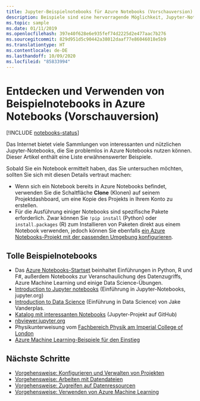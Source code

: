 ```yaml
---
title: Jupyter-Beispielnotebooks für Azure Notebooks (Vorschauversion)
description: Beispiele sind eine hervorragende Möglichkeit, Jupyter-Notebooks, die in den kostenlosen Azure Notebooks-Clouddiensten ausgeführt werden, kennenzulernen.
ms.topic: sample
ms.date: 01/11/2019
ms.openlocfilehash: 397e40f628e6e935fef74d2225d2e477aac7b276
ms.sourcegitcommit: 829d951d5c90442a38012daaf77e86046018e5b9
ms.translationtype: HT
ms.contentlocale: de-DE
ms.lasthandoff: 10/09/2020
ms.locfileid: "85833994"
---
```

# <a name="discover-and-use-sample-notebooks-in-azure-notebooks-preview"></a>Entdecken und Verwenden von Beispielnotebooks in Azure Notebooks (Vorschauversion)

[!INCLUDE [notebooks-status](../../includes/notebooks-status.md)]

Das Internet bietet viele Sammlungen von interessanten und nützlichen Jupyter-Notebooks, die Sie problemlos in Azure Notebooks nutzen können. Dieser Artikel enthält eine Liste erwähnenswerter Beispiele.

Sobald Sie ein Notebook ermittelt haben, das Sie untersuchen möchten, sollten Sie sich mit diesen Details vertraut machen:

- Wenn sich ein Notebook bereits in Azure Notebooks befindet, verwenden Sie die Schaltfläche **Clone** (Klonen) auf seinem Projektdashboard, um eine Kopie des Projekts in Ihrem Konto zu erstellen.
- Für die Ausführung einiger Notebooks sind spezifische Pakete erforderlich. Zwar können Sie `!pip install` (Python) oder `install.packages` (R) zum Installieren von Paketen direkt aus einem Notebook verwenden, jedoch können Sie ebenfalls [ein Azure Notebooks-Projekt mit der passenden Umgebung konfigurieren](configure-manage-azure-notebooks-projects.md).

## <a name="great-sample-notebooks"></a>Tolle Beispielnotebooks

- Das [Azure Notebooks-Startset](https://notebooks.azure.com/#sample-redirect) beinhaltet Einführungen in Python, R und F#, außerdem Notebooks zur Veranschaulichung des Datenzugriffs, Azure Machine Learning und einige Data Science-Übungen.
- [Introduction to Jupyter notebooks](https://nbviewer.jupyter.org/github/jupyter/notebook/blob/master/docs/source/examples/Notebook/Notebook%20Basics.ipynb) (Einführung in Jupyter-Notebooks, jupyter.org)
- [Introduction to Data Science](https://github.com/jakevdp/PythonDataScienceHandbook/tree/master/notebooks) (Einführung in Data Science) von Jake Vanderplas.
- [Katalog mit interessanten Notebooks](https://github.com/ipython/ipython/wiki/A-gallery-of-interesting-IPython-Notebooks) (Jupyter-Projekt auf GitHub)
- [nbviewer.jupyter.org](https://nbviewer.jupyter.org)
- Physikunterweisung vom [Fachbereich Physik am Imperial College of London](https://notebooks.azure.com/cvanbreu/libraries)
- [Azure Machine Learning-Beispiele für den Einstieg](https://notebooks.azure.com/azureml/projects/azureml-getting-started)

## <a name="next-steps"></a>Nächste Schritte  

- [Vorgehensweise: Konfigurieren und Verwalten von Projekten](configure-manage-azure-notebooks-projects.md)
- [Vorgehensweise: Arbeiten mit Datendateien](work-with-project-data-files.md)
- [Vorgehensweise: Zugreifen auf Datenressourcen](access-data-resources-jupyter-notebooks.md)
- [Vorgehensweise: Verwenden von Azure Machine Learning](use-machine-learning-services-jupyter-notebooks.md)
